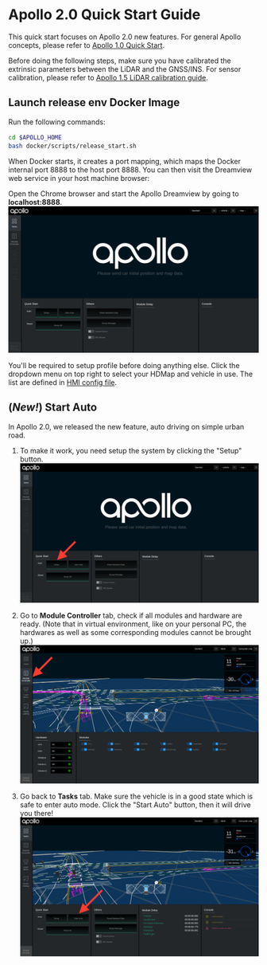 # Apollo 2.0 Quick Start Guide

This quick start focuses on Apollo 2.0 new features. For general Apollo
concepts, please refer to
[Apollo 1.0 Quick Start](https://github.com/ApolloAuto/apollo/blob/master/docs/quickstart/apollo_1_0_quick_start.md).

Before doing the following steps, make sure you have calibrated the extrinsic
parameters between the LiDAR and the GNSS/INS. For sensor calibration, please
refer to
[Apollo 1.5 LiDAR calibration guide](https://github.com/ApolloAuto/apollo/blob/master/docs/quickstart/apollo_1_5_lidar_calibration_guide.md).


## Launch release env Docker Image

Run the following commands:

```bash
cd $APOLLO_HOME
bash docker/scripts/release_start.sh
```

When Docker starts, it creates a port mapping, which maps the Docker internal
port 8888 to the host port 8888. You can then visit the Dreamview web service in
your host machine browser:

Open the Chrome browser and start the Apollo Dreamview by going to
**localhost:8888**.
 ![](images/dreamview.png)

You'll be required to setup profile before doing anything else. Click the
dropdown menu on top right to select your HDMap and vehicle in use. The list are
defined in
[HMI config file](https://raw.githubusercontent.com/ApolloAuto/apollo/master/modules/dreamview/conf/hmi.conf).

## (*New!*) Start Auto

In Apollo 2.0, we released the new feature, auto driving on simple urban road.

1. To make it work,  you need setup the system by clicking the "Setup" button.
   ![](images/dreamview_setup.png)

2. Go to **Module Controller** tab, check if all modules and hardware are ready.
   (Note that in virtual environment, like on your personal PC, the hardwares as
   well as some corresponding modules cannot be brought up.)
   ![](images/dreamview_module_controller.png)

3. Go back to **Tasks** tab. Make sure the vehicle is in a good state which is
   safe to enter auto mode. Click the "Start Auto" button, then it will drive you there!
   ![](images/dreamview_start_auto.png)
